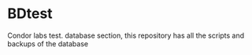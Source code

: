 # BDtest
Condor labs test. database section, this repository has all the scripts and backups of the database
